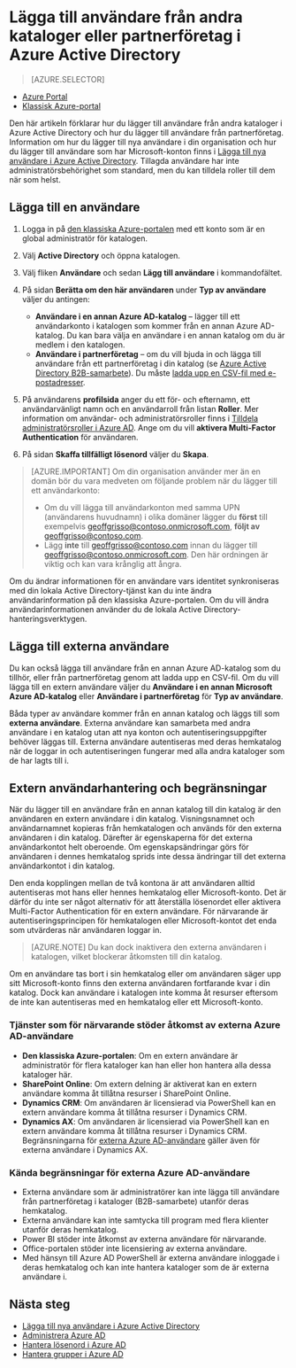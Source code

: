 <properties
    pageTitle="Lägga till användare från andra kataloger eller partnerföretag i Azure Active Directory | Microsoft Azure"
    description="Beskriver hur du lägger till användare eller ändrar användarinformation i Azure Active Directory, inklusive externa användare och gästanvändare."
    services="active-directory"
    documentationCenter=""
    authors="curtand"
    manager="femila"
    editor=""/>

<tags
    ms.service="active-directory"
    ms.workload="identity"
    ms.tgt_pltfrm="na"
    ms.devlang="na"
    ms.topic="get-started-article"
    ms.date="09/22/2016"
    ms.author="curtand"/>


# Lägga till användare från andra kataloger eller partnerföretag i Azure Active Directory

> [AZURE.SELECTOR]
- [Azure Portal](active-directory-users-create-external-azure-portal.md)
- [Klassisk Azure-portal](active-directory-create-users-external.md)

Den här artikeln förklarar hur du lägger till användare från andra kataloger i Azure Active Directory och hur du lägger till användare från partnerföretag. Information om hur du lägger till nya användare i din organisation och hur du lägger till användare som har Microsoft-konton finns i [Lägga till nya användare i Azure Active Directory](active-directory-create-users.md). Tillagda användare har inte administratörsbehörighet som standard, men du kan tilldela roller till dem när som helst.

## Lägga till en användare

1. Logga in på [den klassiska Azure-portalen](https://manage.windowsazure.com) med ett konto som är en global administratör för katalogen.

2. Välj **Active Directory** och öppna katalogen.

3. Välj fliken **Användare** och sedan **Lägg till användare** i kommandofältet.

4. På sidan **Berätta om den här användaren** under **Typ av användare** väljer du antingen:

    - **Användare i en annan Azure AD-katalog** – lägger till ett användarkonto i katalogen som kommer från en annan Azure AD-katalog. Du kan bara välja en användare i en annan katalog om du är medlem i den katalogen.
    - **Användare i partnerföretag** – om du vill bjuda in och lägga till användare från ett partnerföretag i din katalog (se [Azure Active Directory B2B-samarbete](active-directory-b2b-what-is-azure-ad-b2b.md)). Du måste [ladda upp en CSV-fil med e-postadresser](active-directory-b2b-references-csv-file-format.md).

6. På användarens **profilsida** anger du ett för- och efternamn, ett användarvänligt namn och en användarroll från listan **Roller**. Mer information om användar- och administratörsroller finns i [Tilldela administratörsroller i Azure AD](active-directory-assign-admin-roles.md). Ange om du vill **aktivera Multi-Factor Authentication** för användaren.

7. På sidan **Skaffa tillfälligt lösenord** väljer du **Skapa**.

> [AZURE.IMPORTANT] Om din organisation använder mer än en domän bör du vara medveten om följande problem när du lägger till ett användarkonto:
>
> - Om du vill lägga till användarkonton med samma UPN (användarens huvudnamn) i olika domäner lägger du **först** till exempelvis geoffgrisso@contoso.onmicrosoft.com, **följt av** geoffgrisso@contoso.com.
> - Lägg **inte** till geoffgrisso@contoso.com innan du lägger till geoffgrisso@contoso.onmicrosoft.com. Den här ordningen är viktig och kan vara krånglig att ångra.

Om du ändrar informationen för en användare vars identitet synkroniseras med din lokala Active Directory-tjänst kan du inte ändra användarinformation på den klassiska Azure-portalen. Om du vill ändra användarinformationen använder du de lokala Active Directory-hanteringsverktygen.

## Lägga till externa användare

Du kan också lägga till användare från en annan Azure AD-katalog som du tillhör, eller från partnerföretag genom att ladda upp en CSV-fil. Om du vill lägga till en extern användare väljer du **Användare i en annan Microsoft Azure AD-katalog** eller **Användare i partnerföretag** för **Typ av användare**.

Båda typer av användare kommer från en annan katalog och läggs till som **externa användare**. Externa användare kan samarbeta med andra användare i en katalog utan att nya konton och autentiseringsuppgifter behöver läggas till. Externa användare autentiseras med deras hemkatalog när de loggar in och autentiseringen fungerar med alla andra kataloger som de har lagts till i.

## Extern användarhantering och begränsningar

När du lägger till en användare från en annan katalog till din katalog är den användaren en extern användare i din katalog. Visningsnamnet och användarnamnet kopieras från hemkatalogen och används för den externa användaren i din katalog. Därefter är egenskaperna för det externa användarkontot helt oberoende. Om egenskapsändringar görs för användaren i dennes hemkatalog sprids inte dessa ändringar till det externa användarkontot i din katalog.

Den enda kopplingen mellan de två kontona är att användaren alltid autentiseras mot hans eller hennes hemkatalog eller Microsoft-konto. Det är därför du inte ser något alternativ för att återställa lösenordet eller aktivera Multi-Factor Authentication för en extern användare. För närvarande är autentiseringsprincipen för hemkatalogen eller Microsoft-kontot det enda som utvärderas när användaren loggar in.

> [AZURE.NOTE]
> Du kan dock inaktivera den externa användaren i katalogen, vilket blockerar åtkomsten till din katalog.

Om en användare tas bort i sin hemkatalog eller om användaren säger upp sitt Microsoft-konto finns den externa användaren fortfarande kvar i din katalog. Dock kan användare i katalogen inte komma åt resurser eftersom de inte kan autentiseras med en hemkatalog eller ett Microsoft-konto.

### Tjänster som för närvarande stöder åtkomst av externa Azure AD-användare

- **Den klassiska Azure-portalen**: Om en extern användare är administratör för flera kataloger kan han eller hon hantera alla dessa kataloger här.
- **SharePoint Online**: Om extern delning är aktiverat kan en extern användare komma åt tillåtna resurser i SharePoint Online.
- **Dynamics CRM**: Om användaren är licensierad via PowerShell kan en extern användare komma åt tillåtna resurser i Dynamics CRM.
- **Dynamics AX**: Om användaren är licensierad via PowerShell kan en extern användare komma åt tillåtna resurser i Dynamics CRM. Begränsningarna för [externa Azure AD-användare](#known-limitations-of-azure-ad-external-users) gäller även för externa användare i Dynamics AX.

### Kända begränsningar för externa Azure AD-användare

- Externa användare som är administratörer kan inte lägga till användare från partnerföretag i kataloger (B2B-samarbete) utanför deras hemkatalog.
- Externa användare kan inte samtycka till program med flera klienter utanför deras hemkatalog.
- Power BI stöder inte åtkomst av externa användare för närvarande.
- Office-portalen stöder inte licensiering av externa användare.
- Med hänsyn till Azure AD PowerShell är externa användare inloggade i deras hemkatalog och kan inte hantera kataloger som de är externa användare i.


## Nästa steg

- [Lägga till nya användare i Azure Active Directory](active-directory-create-users.md)
- [Administrera Azure AD](active-directory-administer.md)
- [Hantera lösenord i Azure AD](active-directory-manage-passwords.md)
- [Hantera grupper i Azure AD](active-directory-manage-groups.md)



<!--HONumber=Sep16_HO4-->


